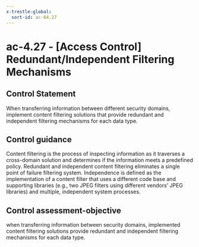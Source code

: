 ```yaml
---
x-trestle-global:
  sort-id: ac-04.27
---
```


# ac-4.27 - \[Access Control\] Redundant/Independent Filtering Mechanisms

## Control Statement

When transferring information between different security domains, implement content filtering solutions that provide redundant and independent filtering mechanisms for each data type.

## Control guidance

Content filtering is the process of inspecting information as it traverses a cross-domain solution and determines if the information meets a predefined policy. Redundant and independent content filtering eliminates a single point of failure filtering system. Independence is defined as the implementation of a content filter that uses a different code base and supporting libraries (e.g., two JPEG filters using different vendors’ JPEG libraries) and multiple, independent system processes.

## Control assessment-objective

when transferring information between security domains, implemented content filtering solutions provide redundant and independent filtering mechanisms for each data type.
